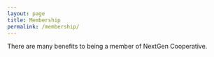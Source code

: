 ```yaml
---
layout: page
title: Membership
permalink: /membership/
---
```


There are many benefits to being a member of NextGen Cooperative.
